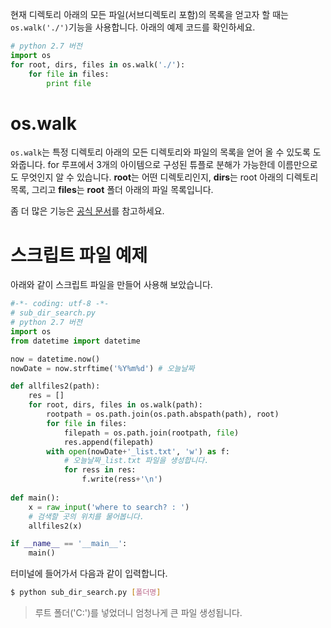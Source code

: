 <!--
.. title: 디렉토리 탐색하기
.. slug: walking-the-file-tree
.. date: 2015-04-16 16:10:58 UTC+09:00
.. tags: Python, os.walk, DIRwalk
.. category: python
.. link: 
.. description: Walking the file tree
.. type: text
-->

현재 디렉토리 아래의 모든 파일(서브디렉토리 포함)의 목록을 얻고자 할 때는 `os.walk('./')`기능을 사용합니다.
아래의 예제 코드를 확인하세요.

```python
# python 2.7 버전
import os
for root, dirs, files in os.walk('./'):
    for file in files:
        print file
```

# os.walk

`os.walk`는 특정 디렉토리 아래의 모든 디렉토리와 파일의 목록을 얻어 올 수 있도록 도와줍니다. for 루프에서 3개의 아이템으로 구성된 튜플로 분해가 가능한데 이름만으로도 무엇인지 알 수 있습니다. **root**는 어떤 디렉토리인지, **dirs**는 root 아래의 디렉토리 목록, 그리고 **files**는 **root** 폴더 아래의 파일 목록입니다.  

좀 더 많은 기능은 [공식 문서](https://docs.python.org/2/library/os.html)를 참고하세요.


# 스크립트 파일 예제

아래와 같이 스크립트 파일을 만들어 사용해 보았습니다.

```python
#-*- coding: utf-8 -*-
# sub_dir_search.py
# python 2.7 버전
import os
from datetime import datetime

now = datetime.now()
nowDate = now.strftime('%Y%m%d') # 오늘날짜

def allfiles2(path):
    res = []
    for root, dirs, files in os.walk(path):
        rootpath = os.path.join(os.path.abspath(path), root)
        for file in files:
            filepath = os.path.join(rootpath, file)
            res.append(filepath)
        with open(nowDate+'_list.txt', 'w') as f:
            # 오늘날짜_list.txt 파일을 생성합니다.
            for ress in res:
                f.write(ress+'\n')
            
def main():
    x = raw_input('where to search? : ')
    # 검색할 곳의 위치를 물어봅니다.
    allfiles2(x)

if __name__ == '__main__':
    main()
```
터미널에 들어가서 다음과 같이 입력합니다.

```bash
$ python sub_dir_search.py [폴더명]
```

> 루트 폴더('C:\')를 넣었더니 엄청나게 큰 파일 생성됩니다.

